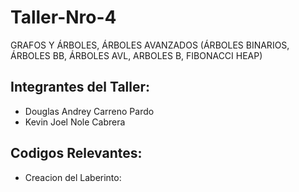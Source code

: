 # Taller-Nro-4
GRAFOS Y ÁRBOLES, ÁRBOLES AVANZADOS (ÁRBOLES BINARIOS, ÁRBOLES BB, ÁRBOLES AVL, ARBOLES B, FIBONACCI HEAP)

## Integrantes del Taller:
- Douglas Andrey Carreno Pardo
- Kevin Joel Nole Cabrera
  
## Codigos Relevantes:
- Creacion del Laberinto:
